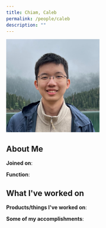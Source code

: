 ```yaml
---
title: Chiam, Caleb
permalink: /people/caleb
description: ""
---
```


<img src="/images/headshots/caleb.jpg" title="Chiam, Caleb" alt="Chiam, Caleb" style="width:50%;margin-left:0">

## About Me

**Joined on**: 

**Function**: 

## What I've worked on

**Products/things I've worked on**:


**Some of my accomplishments**:

